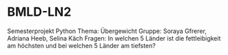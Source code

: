 # BMLD-LN2
Semesterprojekt Python Thema: Übergewicht
Gruppe: Soraya Gfrerer, Adriana Heeb, Selina Käch
Fragen:
In welchen 5 Länder ist die fettleibigkeit am höchsten und bei welchen 5 Länder am tiefsten?

